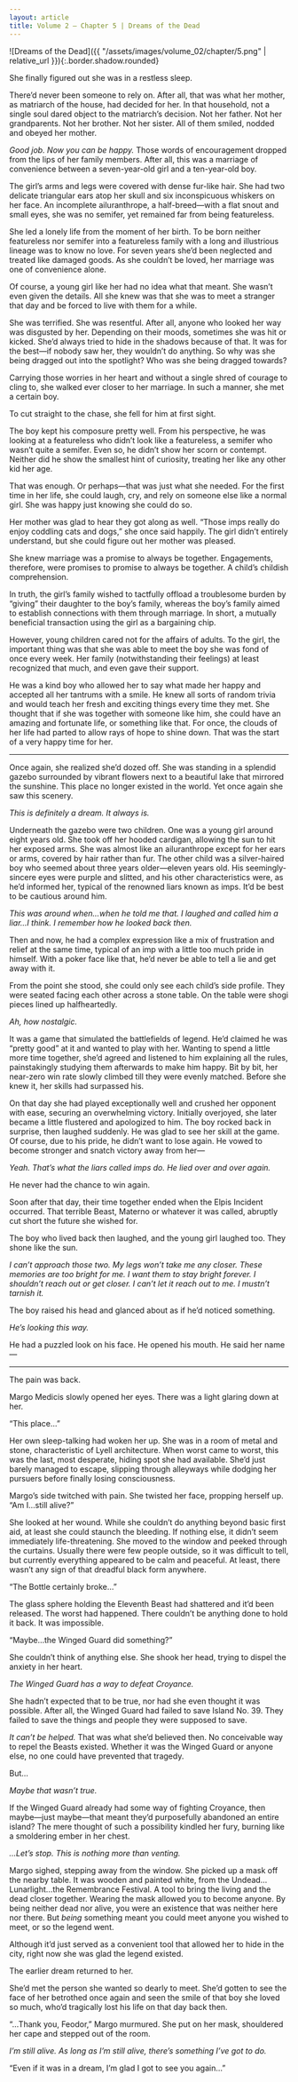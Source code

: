 ```yaml
---
layout: article
title: Volume 2 – Chapter 5 | Dreams of the Dead
---
```


![Dreams of the Dead]({{ "/assets/images/volume_02/chapter/5.png" | relative_url }}){:.border.shadow.rounded}

She finally figured out she was in a restless sleep.

There’d never been someone to rely on. After all, that was what her mother, as matriarch of the house, had decided for her. In that household, not a single soul dared object to the matriarch’s decision. Not her father. Not her grandparents. Not her brother. Not her sister. All of them smiled, nodded and obeyed her mother.

<em>Good job. Now you can be happy.</em> Those words of encouragement dropped from the lips of her family members. After all, this was a marriage of convenience between a seven-year-old girl and a ten-year-old boy.

The girl’s arms and legs were covered with dense fur-like hair. She had two delicate triangular ears atop her skull and six inconspicuous whiskers on her face. An incomplete ailuranthrope, a half-breed—with a flat snout and small eyes, she was no semifer, yet remained far from being featureless.

She led a lonely life from the moment of her birth. To be born neither featureless nor semifer into a featureless family with a long and illustrious lineage was to know no love. For seven years she’d been neglected and treated like damaged goods. As she couldn’t be loved, her marriage was one of convenience alone.

Of course, a young girl like her had no idea what that meant. She wasn’t even given the details. All she knew was that she was to meet a stranger that day and be forced to live with them for a while.

She was terrified. She was resentful. After all, anyone who looked her way was disgusted by her. Depending on their moods, sometimes she was hit or kicked. She’d always tried to hide in the shadows because of that. It was for the best—if nobody saw her, they wouldn’t do anything. So why was she being dragged out into the spotlight? Who was she being dragged towards?

Carrying those worries in her heart and without a single shred of courage to cling to, she walked ever closer to her marriage. In such a manner, she met a certain boy.

To cut straight to the chase, she fell for him at first sight.

The boy kept his composure pretty well. From his perspective, he was looking at a featureless who didn’t look like a featureless, a semifer who wasn’t quite a semifer. Even so, he didn’t show her scorn or contempt. Neither did he show the smallest hint of curiosity, treating her like any other kid her age.

That was enough. Or perhaps—that was just what she needed. For the first time in her life, she could laugh, cry, and rely on someone else like a normal girl. She was happy just knowing she could do so.

Her mother was glad to hear they got along as well. “Those imps really do enjoy coddling cats and dogs,” she once said happily. The girl didn’t entirely understand, but she could figure out her mother was pleased.

She knew marriage was a promise to always be together. Engagements, therefore, were promises to promise to always be together. A child’s childish comprehension.

In truth, the girl’s family wished to tactfully offload a troublesome burden by “giving” their daughter to the boy’s family, whereas the boy’s family aimed to establish connections with them through marriage. In short, a mutually beneficial transaction using the girl as a bargaining chip.

However, young children cared not for the affairs of adults. To the girl, the important thing was that she was able to meet the boy she was fond of once every week. Her family (notwithstanding their feelings) at least recognized that much, and even gave their support.

He was a kind boy who allowed her to say what made her happy and accepted all her tantrums with a smile. He knew all sorts of random trivia and would teach her fresh and exciting things every time they met. She thought that if she was together with someone like him, she could have an amazing and fortunate life, or something like that. For once, the clouds of her life had parted to allow rays of hope to shine down. That was the start of a very happy time for her.

* * *

Once again, she realized she’d dozed off. She was standing in a splendid gazebo surrounded by vibrant flowers next to a beautiful lake that mirrored the sunshine. This place no longer existed in the world. Yet once again she saw this scenery.

<em>This is definitely a dream. It always is.</em>

Underneath the gazebo were two children. One was a young girl around eight years old. She took off her hooded cardigan, allowing the sun to hit her exposed arms. She was almost like an ailuranthrope except for her ears or arms, covered by hair rather than fur. The other child was a silver-haired boy who seemed about three years older—eleven years old. His seemingly-sincere eyes were purple and slitted, and his other characteristics were, as he’d informed her, typical of the renowned liars known as imps. It’d be best to be cautious around him.

<em>This was around when…when he told me that. I laughed and called him a liar…I think. I remember how he looked back then.</em>

Then and now, he had a complex expression like a mix of frustration and relief at the same time, typical of an imp with a little too much pride in himself. With a poker face like that, he’d never be able to tell a lie and get away with it.

From the point she stood, she could only see each child’s side profile. They were seated facing each other across a stone table. On the table were shogi pieces lined up halfheartedly.

<em>Ah, how nostalgic.</em>

It was a game that simulated the battlefields of legend. He’d claimed he was “pretty good” at it and wanted to play with her. Wanting to spend a little more time together, she’d agreed and listened to him explaining all the rules, painstakingly studying them afterwards to make him happy. Bit by bit, her near-zero win rate slowly climbed till they were evenly matched. Before she knew it, her skills had surpassed his.

On that day she had played exceptionally well and crushed her opponent with ease, securing an overwhelming victory. Initially overjoyed, she later became a little flustered and apologized to him. The boy rocked back in surprise, then laughed suddenly. He was glad to see her skill at the game. Of course, due to his pride, he didn’t want to lose again. He vowed to become stronger and snatch victory away from her—

<em>Yeah. That’s what the liars called imps do. He lied over and over again.</em>

He never had the chance to win again.

Soon after that day, their time together ended when the Elpis Incident occurred. That terrible Beast, Materno or whatever it was called, abruptly cut short the future she wished for.

The boy who lived back then laughed, and the young girl laughed too. They shone like the sun.

<em>I can’t approach those two. My legs won’t take me any closer. These memories are too bright for me. I want them to stay bright forever. I shouldn’t reach out or get closer. I can’t let it reach out to me. I mustn’t tarnish it.</em>

The boy raised his head and glanced about as if he’d noticed something.

<em>He’s looking this way.</em>

He had a puzzled look on his face. He opened his mouth. He said her name—

* * *

The pain was back.

Margo Medicis slowly opened her eyes. There was a light glaring down at her.

“This place…”

Her own sleep-talking had woken her up. She was in a room of metal and stone, characteristic of Lyell architecture. When worst came to worst, this was the last, most desperate, hiding spot she had available. She’d just barely managed to escape, slipping through alleyways while dodging her pursuers before finally losing consciousness.

Margo’s side twitched with pain. She twisted her face, propping herself up. “Am I…still alive?”

She looked at her wound. While she couldn’t do anything beyond basic first aid, at least she could staunch the bleeding. If nothing else, it didn’t seem immediately life-threatening. She moved to the window and peeked through the curtains. Usually there were few people outside, so it was difficult to tell, but currently everything appeared to be calm and peaceful. At least, there wasn’t any sign of that dreadful black form anywhere.

“The Bottle certainly broke…”

The glass sphere holding the Eleventh Beast had shattered and it’d been released. The worst had happened. There couldn’t be anything done to hold it back. It was impossible.

“Maybe…the Winged Guard did something?”

She couldn’t think of anything else. She shook her head, trying to dispel the anxiety in her heart.

<em>The Winged Guard has a way to defeat Croyance.</em>

She hadn’t expected that to be true, nor had she even thought it was possible. After all, the Winged Guard had failed to save Island No. 39. They failed to save the things and people they were supposed to save.

<em>It can’t be helped.</em> That was what she’d believed then. No conceivable way to repel the Beasts existed. Whether it was the Winged Guard or anyone else, no one could have prevented that tragedy.

But…

<em>Maybe that wasn’t true.</em>

If the Winged Guard already had some way of fighting Croyance, then maybe—just maybe—that meant they’d purposefully abandoned an entire island? The mere thought of such a possibility kindled her fury, burning like a smoldering ember in her chest.

<em>…Let’s stop. This is nothing more than venting.</em>

Margo sighed, stepping away from the window. She picked up a mask off the nearby table. It was wooden and painted white, from the Undead…Lunarlight…the Remembrance Festival. A tool to bring the living and the dead closer together. Wearing the mask allowed you to become anyone. By being neither dead nor alive, you were an existence that was neither here nor there. But <em>being</em> something meant you could meet anyone you wished to meet, or so the legend went.

Although it’d just served as a convenient tool that allowed her to hide in the city, right now she was glad the legend existed.

The earlier dream returned to her.

She’d met the person she wanted so dearly to meet. She’d gotten to see the face of her betrothed once again and seen the smile of that boy she loved so much, who’d tragically lost his life on that day back then.

“…Thank you, Feodor,” Margo murmured. She put on her mask, shouldered her cape and stepped out of the room.

<em>I’m still alive. As long as I’m still alive, there’s something I’ve got to do.</em>

“Even if it was in a dream, I’m glad I got to see you again…”